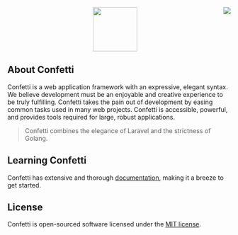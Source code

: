 <a href="https://github.com/confetti-framework/confetti/blob/main/test/README.md"><img align="right" src="https://img.shields.io/badge/average_coverage-87%25-yellowgreen"></a>
<p align="center">
  <img src="https://avatars1.githubusercontent.com/u/57274804?s=400&u=058242df13e206950c08efd68a540445ce4da17f&v=4" width="100">
</p>

## About Confetti

Confetti is a web application framework with an expressive, elegant syntax. We believe development must be an enjoyable
and creative experience to be truly fulfilling. Confetti takes the pain out of development by easing common tasks used in
many web projects. Confetti is accessible, powerful, and provides tools required for large, robust applications.

> Confetti combines the elegance of Laravel and the strictness of Golang.

## Learning Confetti

Confetti has extensive and thorough [documentation](https://confetti-framework.com/), making it a breeze to get started.

## License

Confetti is open-sourced software licensed under the [MIT license](https://opensource.org/licenses/MIT).
